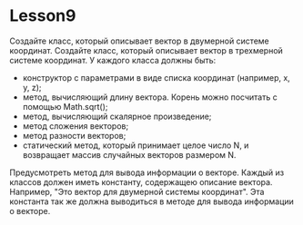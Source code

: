# Lesson9
Создайте класс, который описывает вектор в двумерной системе координат.
Создайте класс, который описывает вектор в трехмерной системе координат.
У каждого класса должны быть:
- конструктор с параметрами в виде списка координат (например, x, y, z);
- метод, вычисляющий длину вектора. Корень можно посчитать с помощью Math.sqrt();
- метод, вычисляющий скалярное произведение;
- метод сложения векторов;
- метод разности векторов;
- статический метод, который принимает целое число N, и возвращает массив случайных векторов размером N.

Предусмотреть метод для вывода информации о векторе.
Каждый из классов должен иметь константу, содержащею описание вектора.
Например, "Это вектор для двумерной системы координат".
Эта константа так же должна выводиться в методе для вывода информации о векторе.
